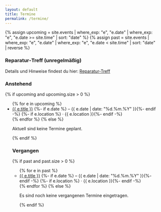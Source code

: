 ```yaml
---
layout: default
title: Termine
permalink: /termine/
---
```


{% assign upcoming = site.events | where_exp: "e", "e.date" | where_exp: "e", "e.date >= site.time" | sort: "date" %}
{% assign past = site.events | where_exp: "e", "e.date" | where_exp: "e", "e.date < site.time" | sort: "date" | reverse %}

### Reparatur‑Treff (unregelmäßig)

Details und Hinweise findest du hier: [Reparatur‑Treff](/termine/reparatur-treff/)

### Anstehend
{% if upcoming and upcoming.size > 0 %}
<ul>
  {% for e in upcoming %}
    <li>
      <a href="{{ e.url }}">{{ e.title }}</a>
      {%- if e.date %} – {{ e.date | date: "%d.%m.%Y" }}{%- endif -%}
      {%- if e.location %} · {{ e.location }}{%- endif -%}
    </li>
  {% endfor %}
{% else %}
  <p>Aktuell sind keine Termine geplant.</p>
{% endif %}


### Vergangen
{% if past and past.size > 0 %}
<ul>
  {% for e in past %}
    <li>
      <a href="{{ e.url }}">{{ e.title }}</a>
      {%- if e.date %} – {{ e.date | date: "%d.%m.%Y" }}{%- endif -%}
      {%- if e.location %} · {{ e.location }}{%- endif -%}
    </li>
  {% endfor %}
{% else %}
  <p>Es sind noch keine vergangenen Termine eingetragen.</p>
{% endif %}


